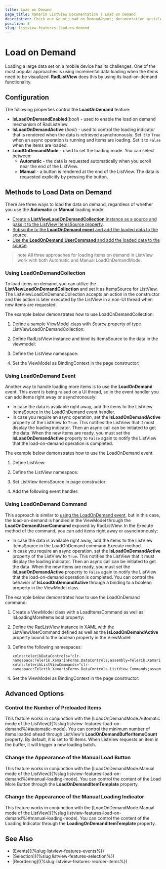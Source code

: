 ```yaml
---
title: Load on Demand
page_title: Xamarin ListView Documentation | Load on Demand
description: Check our &quot;Load on Demand&quot; documentation article for Telerik ListView for Xamarin control.
position: 8
slug: listview-features-load-on-demand
---
```


# Load on Demand

Loading a large data set on a mobile device has its challenges. One of the most popular approaches is using incremental data loading when the items need to be visualized. **RadListView** does this by using its load-on-demand functionality.

## Configuration

The following properties control the **LoadOnDemand** feature:

* **IsLoadOnDemandEnabled**(*bool*) - used to enable the load on demand mechanism of RadListView.
* **IsLoadOnDemandActive** (*bool*) - used to control the loading indicator that is rendered when the data is retrieved asynchronously. Set it to `True` when an async operation is running and items are loading. Set it to `False` when the items are loaded.
* **LoadOnDemandMode** - used to set the loading mode. You can select between:
  * **Automatic** - the data is requested automatically when you scroll near the end of the ListView.
  * **Manual** - a button is rendered at the end of the ListView. The data is requested explicitly by pressing the button.

## Methods to Load Data on Demand

There are three ways to load the data on demand, regardless of whether you use the **Automatic** or **Manual** loading mode:

* [Create a **ListViewLoadOnDemandCollection** instance as a source and pass it to the ListView ItemsSource property](#using-loadondemandcollection).
* [Subscribe to the **LoadOnDemand event** and add the loaded data to the source](#using-loadondemand-event).
* [Use the **LoadOnDemand UserCommand** and add the loaded data to the source](#using-loadondemand-command).

>note All three approaches for loading items on demand in ListView work with both Automatic and Manual LoadOnDemandMode.

### Using LoadOnDemandCollection

To load items on demand, you can utilize the **ListViewLoadOnDemandCollection** and set it as ItemsSource for ListView. The ListViewLoadOnDemandCollection accepts an action in the constructor and this action is later executed by the ListView in a non-UI thread when new items are requested.

The example below demonstrates how to use LoadOnDemandCollection:

1. Define a sample ViewModel class with *Source* property of type ListViewLoadOnDemandCollection:

    <snippet id='listview-loadondemand-loadondemandcollection-viewmodel'/>

1. Define RadListView instance and bind its ItemsSource to the data in the viewmodel:

    <snippet id='listview-loadondemand-loadondemandcollection-declaration'/>

1. Define the ListView namespace:

    <snippet id='xmlns-telerikdatacontrols'/>

1. Set the ViewModel as BindingContext in the page constructor:

    <snippet id='listview-loadondemand-loadondemandcollection-binding'/>

### Using LoadOnDemand Event

Another way to handle loading more items is to use the **LoadOnDemand** event. This event is being raised on a UI thread, so in the event handler you can add items right away or asynchronously:

* In case the data is available right away, add the items to the ListView ItemsSource in the LoadOnDemand event handler.
* In case you require an async operation, set the **IsLoadOnDemandActive** property of the ListView to `True`. This notifies the ListView that it must display the loading indicator. Then an async call can be initiated to get the data. When the new items are ready, you must set the **IsLoadOnDemandActive** property to `False` again to notify the ListView that the load-on-demand operation is completed.

The example below demonstrates how to use the LoadOnDemand event:

1. Define ListView:

    <snippet id='listview-loadondemand-loadondemandeventauto-declaration'/>

1. Define the ListView namespace:

    <snippet id='xmlns-telerikdatacontrols'/>

1. Set ListView itemsSource in page constructor:

    <snippet id='listview-loadondemand-loadondemandeventauto-bind'/>

1. Add the following event handler:

    <snippet id='listview-loadondemand-loadondemandeventauto-event'/>

### Using LoadOnDemand Command

This approach is similar to [using the LoadOnDemand event](#using-loadondemand-event), but in this case, the load-on-demand is handled in the ViewModel through the **LoadOnDemandUserCommand** exposed by RadListView. In the Execute method of the command, you can add items right away or asynchronously:

* In case the data is available right away, add the items to the ListView ItemsSource in the LoadOnDemand command Execute method.
* In case you require an async operation, set the **IsLoadOnDemandActive** property of the ListView to `True`. This notifies the ListView that it must display the loading indicator. Then an async call can be initiated to get the data. When the new items are ready, you must set the **IsLoadOnDemandActive** property to `False` again to notify the ListView that the load-on-demand operation is completed. You can control the behavior of **IsLoadOnDemandActive** through a binding to a boolean property in the ViewModel class.

The example below demonstrates how to use the LoadOnDemand command:

1. Create a ViewModel class with a LoadItemsCommand as well as IsLoadingMoreItems bool property:

    <snippet id='listview-loadondemand-loadondemandcommand-viewmodel' />

1. Define the RadListView instance in XAML with the ListViewUserCommand defined as well as the **IsLoadOnDemandActive** property bound to the boolean property in the ViewModel:

    <snippet id='listview-loadondemand-loadondemandcommand-declaration'/>

1. Define the following namespaces:

    ```XAML
    xmlns:telerikDataControls="clr-namespace:Telerik.XamarinForms.DataControls;assembly=Telerik.XamarinForms.DataControls"
    xmlns:telerikListViewCommands="clr-namespace:Telerik.XamarinForms.DataControls.ListView.Commands;assembly=Telerik.XamarinForms.DataControls"
    ```

1. Set the ViewModel as BindingContext in the page constructor:

    <snippet id='listview-loadondemand-loadondemandcommand-binding'/>

## Advanced Options

### Control the Number of Preloaded Items
This feature works in conjunction with the [LoadOnDemandMode.Automatic mode of the ListView]({%slug listview-features-load-on-demand%}#automatic-mode). You can control the minimum number of items loaded ahead through ListView's **LoadOnDemandBufferItemsCount** property. By default, it is set to 10 items. When ListView requests an item in the buffer, it will trigger a new loading batch.

### Change the Appearance of the Manual Load Button
This feature works in conjunction with the [LoadOnDemandMode.Manual mode of the ListView]({%slug listview-features-load-on-demand%}#manual-loading-mode). You can control the content of the Load More Button through the **LoadOnDemandItemTemplate** property.

<snippet id='listview-loadondemand-loadondemandcustomizations-lodbutton'/>

### Change the Appearance of the Manual Loading Indicator
This feature works in conjunction with the [LoadOnDemandMode.Manual mode of the ListView]({%slug listview-features-load-on-demand%}#manual-loading-mode).
You can control the content of the Loading Indicator through the **LoadingOnDemandItemTemplate** property.

<snippet id='listview-loadondemand-loadondemandcustomizations-loadingindicator'/>

## See Also

- [Events]({%slug listview-features-events%})
- [Selection]({%slug listview-features-selection%})
- [Reordering]({%slug listview-features-reorder-items%})
